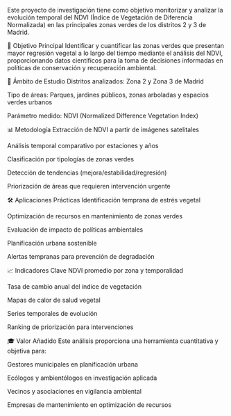 
Este proyecto de investigación tiene como objetivo monitorizar y analizar la evolución temporal del NDVI (Índice de Vegetación de Diferencia Normalizada) en las principales zonas verdes de los distritos 2 y 3 de Madrid.

🎯 Objetivo Principal
Identificar y cuantificar las zonas verdes que presentan mayor regresión vegetal a lo largo del tiempo mediante el análisis del NDVI, proporcionando datos científicos para la toma de decisiones informadas en políticas de conservación y recuperación ambiental.

📍 Ámbito de Estudio
Distritos analizados: Zona 2 y Zona 3 de Madrid

Tipo de áreas: Parques, jardines públicos, zonas arboladas y espacios verdes urbanos

Parámetro medido: NDVI (Normalized Difference Vegetation Index)

📊 Metodología
Extracción de NDVI a partir de imágenes satelitales

Análisis temporal comparativo por estaciones y años

Clasificación por tipologías de zonas verdes

Detección de tendencias (mejora/estabilidad/regresión)

Priorización de áreas que requieren intervención urgente

🛠️ Aplicaciones Prácticas
Identificación temprana de estrés vegetal

Optimización de recursos en mantenimiento de zonas verdes

Evaluación de impacto de políticas ambientales

Planificación urbana sostenible

Alertas tempranas para prevención de degradación

📈 Indicadores Clave
NDVI promedio por zona y temporalidad

Tasa de cambio anual del índice de vegetación

Mapas de calor de salud vegetal

Series temporales de evolución

Ranking de priorización para intervenciones

🎓 Valor Añadido
Este análisis proporciona una herramienta cuantitativa y objetiva para:

Gestores municipales en planificación urbana

Ecólogos y ambientólogos en investigación aplicada

Vecinos y asociaciones en vigilancia ambiental

Empresas de mantenimiento en optimización de recursos
